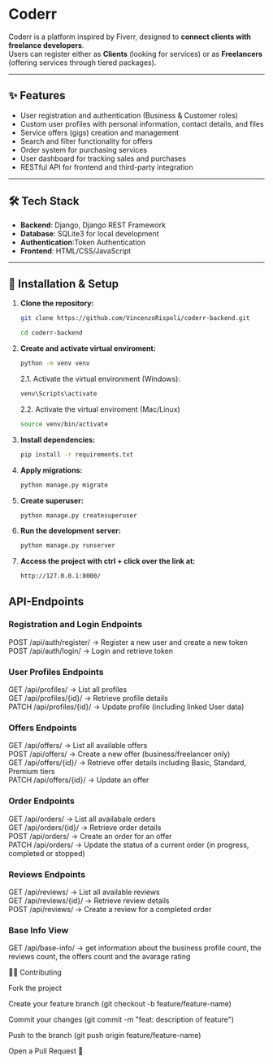 # Coderr

Coderr is a platform inspired by Fiverr, designed to **connect clients with freelance developers**.  
Users can register either as **Clients** (looking for services) or as **Freelancers** (offering services through tiered packages).

---

## ✨ Features

- User registration and authentication (Business & Customer roles)
- Custom user profiles with personal information, contact details, and files
- Service offers (gigs) creation and management
- Search and filter functionality for offers
- Order system for purchasing services
- User dashboard for tracking sales and purchases
- RESTful API for frontend and third-party integration

---

## 🛠️ Tech Stack

- **Backend**: Django, Django REST Framework
- **Database**: SQLite3 for local development
- **Authentication**:Token Authentication
- **Frontend**: HTML/CSS/JavaScript

---

## 🚀 Installation & Setup

1. **Clone the repository:**
   ```bash
   git clone https://github.com/VincenzoRispoli/coderr-backend.git

   cd coderr-backend

2. **Create and activate virtual enviroment:**
   ```bash
   python -m venv venv
   ```
   
   2.1. Activate the virtual environment (Windows):
   ```bash
   venv\Scripts\activate  
   ```

   2.2. Activate the virtual enviroment (Mac/Linux)
   ```bash
   source venv/bin/activate   


3. **Install dependencies:**
   ```bash
   pip install -r requirements.txt

4. **Apply migrations:**
   ```bash
   python manage.py migrate

5. **Create  superuser:**
   ```bash
   python manage.py createsuperuser

6. **Run the development server:**
   ```bash
   python manage.py runserver

7. **Access the project with ctrl + click over the link at:** 
   ```bash
   http://127.0.0.1:8000/


## API-Endpoints

### Registration and Login Endpoints<br>
POST /api/auth/register/ → Register a new user and create a new token<br>
POST /api/auth/login/ → Login and retrieve token

### User Profiles Endpoints<br>
GET /api/profiles/ → List all profiles<br>
GET /api/profiles/{id}/ → Retrieve profile details<br>
PATCH /api/profiles/{id}/ → Update profile (including linked User data)

### Offers Endpoints<br>
GET /api/offers/ → List all available offers<br>
POST /api/offers/ → Create a new offer (business/freelancer only)<br>
GET /api/offers/{id}/ → Retrieve offer details including Basic, Standard, Premium tiers<br>
PATCH /api/offers/{id}/ → Update an offer

### Order Endpoints<br>
GET /api/orders/ → List all availabale orders<br>
GET /api/orders/{id}/ → Retrieve order details<br>
POST /api/orders/ → Create an order for an offer<br>
PATCH /api/orders/ → Update the status of a current order (in progress, completed or stopped)

### Reviews Endpoints<br>
GET /api/reviews/ → List all available reviews<br>
GET /api/reviews/{id}/ → Retrieve review details<br>
POST /api/reviews/ → Create a review for a completed order

### Base Info View<br>
GET /api/base-info/ → get information about the business profile count, the reviews count, the offers count and the avarage rating

👨‍💻 Contributing

Fork the project

Create your feature branch (git checkout -b feature/feature-name)

Commit your changes (git commit -m "feat: description of feature")

Push to the branch (git push origin feature/feature-name)

Open a Pull Request 🚀
